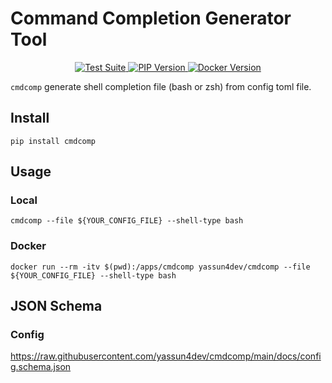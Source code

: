 # Command Completion Generator Tool

<p align="center">
    <a href="https://github.com/yassun4dev/cmdcomp/actions">
        <img src="https://github.com/yassun4dev/cmdcomp/actions/workflows/test-suite.yml/badge.svg" alt="Test Suite">
    </a>
    <a href="https://pypi.org/project/cmdcomp">
        <img src="https://badge.fury.io/py/cmdcomp.svg" alt="PIP Version">
    </a>
    <a href="https://hub.docker.com/r/yassun4dev/cmdcomp">
        <img src="https://img.shields.io/docker/v/yassun4dev/cmdcomp/latest?label=docker%20version" alt="Docker Version">
    </a>
</p>

`cmdcomp` generate shell completion file (bash or zsh) from config toml file.

## Install

```shell
pip install cmdcomp
```

## Usage

### Local
```shell
cmdcomp --file ${YOUR_CONFIG_FILE} --shell-type bash
```

### Docker

```shell
docker run --rm -itv $(pwd):/apps/cmdcomp yassun4dev/cmdcomp --file ${YOUR_CONFIG_FILE} --shell-type bash
```

## JSON Schema

### Config

https://raw.githubusercontent.com/yassun4dev/cmdcomp/main/docs/config.schema.json
